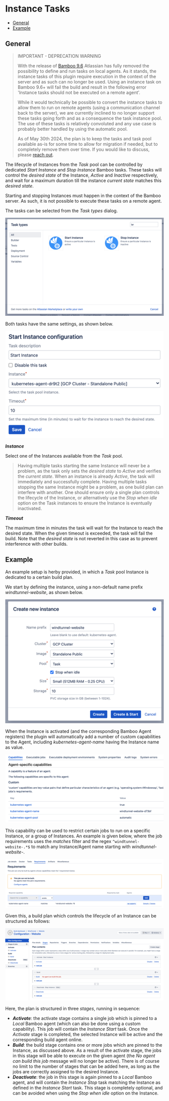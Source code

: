 # Instance Tasks

- [General](/tasks/instance.md?id=general)
- [Example](/tasks/instance.md?id=example)

## General

> IMPORTANT - DEPRECATION WARNING
> 
> With the release of [Bamboo 9.6](https://confluence.atlassian.com/bambooreleases/bamboo-9-6-release-notes-1376026732.html) Atlassian
> has fully removed the possibility to define and run tasks on local agents. As it stands, the instance tasks of this plugin require execution
> in the context of the server and as such can no longer be used. Using an instance task on Bamboo 9.6+ will fail the build and result in
> the following error 'Instance tasks should not be executed on a remote agent'.
>
> While it would technically be possible to convert the instance tasks to allow them to run on remote agents
> (using a communication channel back to the server), we are currently inclined to no longer support these tasks going 
> forth and as a consequence the task instance pool. The use of these tasks is relatively convoluted and any use case is 
> probably better handled by using the automatic pool.
>
> As of May 30th 2024, the plan is to keep the tasks and task pool available as-is for some time to allow for migration if needed,
> but to completely remove them over time. If you would like to discuss, please [reach out](../common/support).

The lifecycle of Instances from the *Task* pool can be controlled by dedicated *Start Instance* and *Stop Instance* Bamboo tasks.
These tasks will control the *desired state* of the Instance, *Active* and *Inactive* respectively, and wait for a maximum duration
till the instance *current state* matches this *desired state*.

Starting and stopping Instances must happen in the context of the Bamboo server. As such, it is not possible to execute these tasks on
a remote agent.

The tasks can be selected from the *Task types* dialog.

<kbd>![task-types](../_media/screenshots/task_types_instance.png "Task Types")</kbd>

Both tasks have the same settings, as shown below.

<kbd>![task-settings](../_media/screenshots/task_settings_instance.png "Task Settings")</kbd>

***Instance***

Select one of the Instances available from the *Task* pool.

> Having multiple tasks starting the same Instance will never be a problem, as the task only sets the *desired state* to *Active*
> and verifies the *current state*. When an instance is already *Active*, the task will immediately and successfully complete.
> Having multiple tasks stopping the same Instance might be a problem, as one build plan can interfere with another. One should ensure
> only a single plan controls the lifecycle of the Instance, or alternatively use the *Stop when idle* option on the Task instances to
> ensure the Instance is eventually inactivated.

***Timeout***

The maximum time in minutes the task will wait for the Instance to reach the desired state. When the given timeout is exceeded,
the task will fail the build. Note that the *desired state* is not reverted in this case as to prevent interference with other builds.

## Example

An example setup is herby provided, in which a *Task* pool Instance is dedicated to a certain build plan.

We start by defining the instance, using a non-default name prefix *windtunnel-website*, as shown below.

<kbd>![task-example-instance](../_media/screenshots/task_example_instance.png "Task Example Instance")</kbd>

When the Instance is activated (and the corresponding Bamboo Agent registers) the plugin will automatically add a number of custom capabilities
to the Agent, including *kubernetes-agent-name* having the Instance name as value.

<kbd>![instance-capabilities](../_media/screenshots/instance_capabilities.png "Instance Capabilities")</kbd>

This capability can be used to restrict certain jobs to run on a specific Instance, or a group of Instances. An example is given below, where the
job requirements uses the *matches* filter and the regex ```^windtunnel-website-.*$``` to match any Instance/Agent name starting with *windtunnel-website-*.

<kbd>![task-example-requirement](../_media/screenshots/task_example_requirement.png "Task Example Requirement")</kbd>

Given this, a build plan which controls the lifecycle of an Instance can be structured as follows:

<kbd>![task-example-build](../_media/screenshots/task_example_build.png "Task Example Build")</kbd>

Here, the plan is structured in three *stages*, running in sequence:

- ***Activate***: the activate stage contains a single job which is pinned to a *Local* Bamboo agent (which can also be done using a custom capability).
This job will contain the *Instance Start* task. Once the *Activate* stage is completed, the selected Instance will be active and the corresponding
build agent online.
- ***Build***: the build stage contains one or more jobs which are pinned to the Instance, as discussed above. As a result of the activate stage,
the jobs in this stage will be able to execute on the given agent (the *No agent can build this job* message will no longer be active).
There is of course no limit to the number of stages that can be added here, as long as the jobs are correctly assigned to the desired Instance.
- ***Deactivate***: the job in this stage is again pinned to a *Local* Bamboo agent, and will contain the *Instance Stop* task matching the Instance
as defined in the *Instance Start* task. This stage is completely optional, and can be avoided when using the *Stop when idle* option on the Instance.


